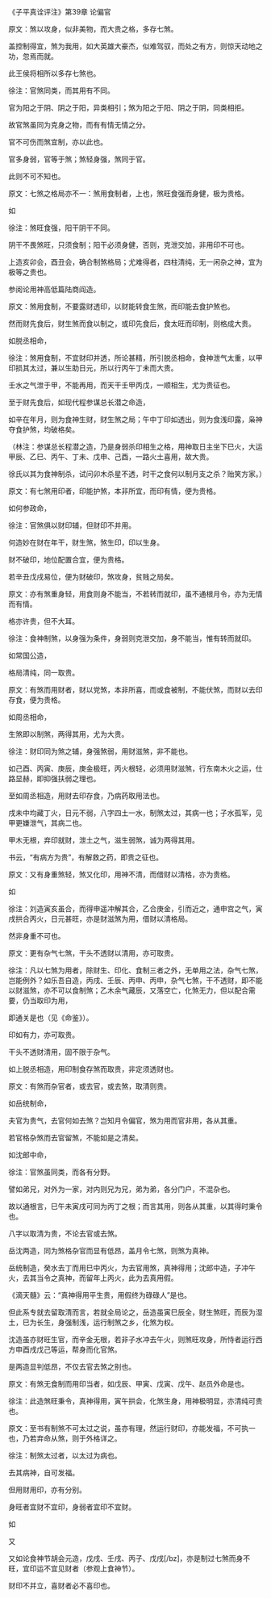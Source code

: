 《子平真诠评注》第39章 论偏官

原文：煞以攻身，似非美物，而大贵之格，多存七煞。

盖控制得宜，煞为我用，如大英雄大豪杰，似难驾驭，而处之有方，则惊天动地之功，忽焉而就。

此王侯将相所以多存七煞也。

徐注：官煞同类，而其用有不同。

官为阳之于阴、阴之于阳，异类相引；煞为阳之于阳、阴之于阴，同类相拒。

故官煞虽同为克身之物，而有有情无情之分。

官不可伤而煞宜制，亦以此也。

官多身弱，官等于煞；煞轻身强，煞同于官。

此则不可不知也。

原文：七煞之格局亦不一：煞用食制者，上也，煞旺食强而身健，极为贵格。

如

徐注：煞旺食强，阳干阴干不同。

阴干不畏煞旺，只须食制；阳干必须身健，否则，克泄交加，非用印不可也。

上造亥卯会，酉丑会，确合制煞格局；尤难得者，四柱清纯，无一闲杂之神，宜为极等之贵也。

参阅论用神高低篇陆商阎造。

原文：煞用食制，不要露财透印，以财能转食生煞，而印能去食护煞也。

然而财先食后，财生煞而食以制之，或印先食后，食太旺而印制，则格成大贵。

如脱丞相命，

徐注：煞用食制，不宜财印并透，所论甚精，所引脱丞相命，食神泄气太重，以甲印损其太过，兼以生助日元，所以行丙午丁未而大贵。

壬水之气泄于甲，不能再用，而天干壬甲丙戊，一顺相生，尤为贵征也。

至于财先食后，如现代程参谋总长潜之命造，

如辛在年月，则为食神生财，财生煞之局；午中丁印如透出，则为食浅印露，枭神夺食护煞，均破格矣。

（林注：参谋总长程潜之造，乃是身弱杀印相生之格，用神取日主坐下巳火，大运甲辰、乙巳、丙午、丁未、戊申、己酉，一路火土喜用，故大贵。

徐氏以其为食神制杀，试问卯木杀星不透，时干之食何以制月支之杀？贻笑方家。）

原文：有七煞用印者，印能护煞，本非所宜，而印有情，便为贵格。

如何参政命，

徐注：官煞俱以财印辅，但财印不并用。

何造妙在财在年干，财生煞，煞生印，印以生身。

财不破印，地位配置合宜，便为贵格。

若辛丑戊戌易位，便为财破印，煞攻身，贫贱之局矣。

原文：亦有煞重身轻，用食则身不能当，不若转而就印，虽不通根月令，亦为无情而有情。

格亦许贵，但不大耳。

徐注：食神制煞，以身强为条件，身弱则克泄交加，身不能当，惟有转而就印。

如常国公造，

格局清纯，同一取贵。

原文：有煞而用财者，财以党煞，本非所喜，而或食被制，不能伏煞，而财以去印存食，便为贵格。

如周丞相命，

生煞即以制煞，两得其用，尤为大贵。

徐注：财印同为煞之辅，身强煞弱，用财滋煞，非不能也。

如己酉、丙寅、庚辰，庚金极旺，丙火根轻，必须用财滋煞，行东南木火之运，仕路显赫，即抑强扶弱之理也。

至如周丞相造，用财去印存食，乃病药取用法也。

戌未中均藏丁火，日元不弱，八字四土一水，制煞太过，其病一也；子水孤军，见甲更嫌泄气，其病二也。

甲木无根，弃印就财，泄土之气，滋生弱煞，诚为两得其用。

书云，“有病方为贵”，有解救之药，即贵之征也。

原文：又有身重煞轻，煞又化印，用神不清，而借财以清格，亦为贵格。

如

徐注：刘造寅亥虽合，而得申遥冲解其合，乙合庚金，引而近之，通申宫之气，寅戌拱合丙火，日元甚旺，亦是财滋煞为用，借财以清格局。

然非身重不可也。

原文：更有杂气七煞，干头不透财以清用，亦可取贵。

徐注：凡以七煞为用者，除财生、印化、食制三者之外，无单用之法，杂气七煞，岂能例外？如乐吾自造，丙戌、壬辰、丙申、丙申，杂气七煞，干不透财，即不能以财滋煞，亦不可以食制煞；乙木余气藏辰，又落空亡，化煞无力，但以配合需要，仍当取印为用，

即通关是也（见《命鉴》）。

印如有力，亦可取贵。

干头不透财清用，固不限于杂气。

如上脱丞相造，用印制食存煞而取贵，非定须透财也。

原文：有煞而杂官者，或去官，或去煞，取清则贵。

如岳统制命，

夫官为贵气，去官何如去煞？岂知月令偏官，煞为用而官非用，各从其重。

若官格杂煞而去官留煞，不能如是之清矣。

如沈郎中命，

徐注：官煞虽同类，而各有分野。

譬如弟兄，对外为一家，对内则兄为兄，弟为弟，各分门户，不混杂也。

故以通根言，巳午未寅戌可同为丙丁之根；而言其用，则各从其重，以其得时秉令也。

八字以取清为贵，不论去官或去煞。

岳沈两造，同为煞格杂官而显有低昂，盖月令七煞，则煞为真神。

岳统制造，癸水去丁而用巳中丙火，为去官用煞，真神得用；沈郎中造，子冲午火，去其当令之真神，而留年上丙火，此为去真用假。

《滴天髓》云：“真神得用平生贵，用假终为碌碌人”是也。

但此系专就去留取清而言，若就全局论之，岳造虽寅巳辰全，财生煞旺，而辰为湿土，巳为长生，身强制浅，运行制煞之乡，化煞为权。

沈造虽亦财旺生官，而辛金无根，若非子水冲去午火，则煞旺攻身，所恃者运行西方申酉戌戊己等运，帮身而化官煞。

是两造显判低昂，不仅去官去煞之别也。

原文：有煞无食制而用印当者，如戊辰、甲寅、戊寅、戊午、赵员外命是也。

徐注：此造煞旺秉令，真神得用，寅午拱会，化煞生身，用神极明显，亦清纯可贵也。

原文：至书有制煞不可太过之说，虽亦有理，然运行财印，亦能发福，不可执一也，乃若弃命从煞，则于外格详之。

徐注：制煞太过者，以太过为病也。

去其病神，自可发福。

但用财用印，亦有分别。

身旺者宜财不宜印，身弱者宜印不宜财。

如

又

又如论食神节胡会元造，戊戌、壬戌、丙子、戊戌[/bz]，亦是制过七煞而身不旺，宜印运不宜见财者（参观上食神节）。

财印不并立，喜财者必不喜印也。


